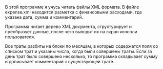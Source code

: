 В этой программе я учусь читать файлы XML формата.
В файле expense.xml находится разметка с финансовыми расходами, где
указана дата, сумма и комментарий.

Программа читает дерево XML документа, структурирует и преобразует данные,
после чего выводит их на экран консоли пользователя.

Все траты разбиты на блоки по месяцам, в которых содержатся поля со списком трат
и указаны числа, когда были совершены траты. Если за день трат было
совершено несколько, то программа складывает сумму и дописывает комментарий к существующей трате.
